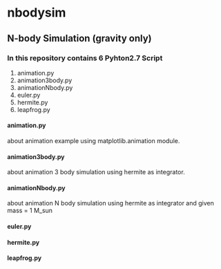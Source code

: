 # nbodysim
## N-body Simulation (gravity only) 

### In this repository contains 6 Pyhton2.7 Script
1. animation.py
2. animation3body.py
3. animationNbody.py
4. euler.py
5. hermite.py
6. leapfrog.py

#### animation.py
about animation example using matplotlib.animation module.

#### animation3body.py
about animation 3 body simulation using hermite as integrator. 

#### animationNbody.py
about animation N body simulation using hermite as integrator and given mass = 1 M_sun

#### euler.py

#### hermite.py

#### leapfrog.py
